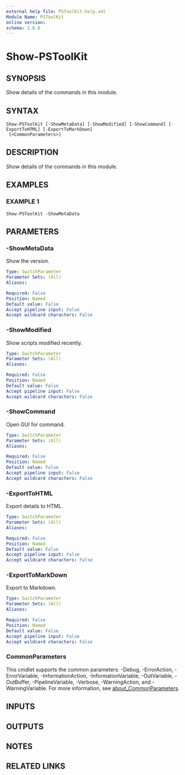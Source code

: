 ```yaml
---
external help file: PSToolKit-help.xml
Module Name: PSToolKit
online version:
schema: 2.0.0
---
```


# Show-PSToolKit

## SYNOPSIS
Show details of the commands in this module.

## SYNTAX

```
Show-PSToolKit [-ShowMetaData] [-ShowModified] [-ShowCommand] [-ExportToHTML] [-ExportToMarkDown]
 [<CommonParameters>]
```

## DESCRIPTION
Show details of the commands in this module.

## EXAMPLES

### EXAMPLE 1
```
Show-PSToolKit -ShowMetaData
```

## PARAMETERS

### -ShowMetaData
Show the version.

```yaml
Type: SwitchParameter
Parameter Sets: (All)
Aliases:

Required: False
Position: Named
Default value: False
Accept pipeline input: False
Accept wildcard characters: False
```

### -ShowModified
Show scripts modified recently.

```yaml
Type: SwitchParameter
Parameter Sets: (All)
Aliases:

Required: False
Position: Named
Default value: False
Accept pipeline input: False
Accept wildcard characters: False
```

### -ShowCommand
Open GUI for command.

```yaml
Type: SwitchParameter
Parameter Sets: (All)
Aliases:

Required: False
Position: Named
Default value: False
Accept pipeline input: False
Accept wildcard characters: False
```

### -ExportToHTML
Export details to HTML.

```yaml
Type: SwitchParameter
Parameter Sets: (All)
Aliases:

Required: False
Position: Named
Default value: False
Accept pipeline input: False
Accept wildcard characters: False
```

### -ExportToMarkDown
Export to Markdown.

```yaml
Type: SwitchParameter
Parameter Sets: (All)
Aliases:

Required: False
Position: Named
Default value: False
Accept pipeline input: False
Accept wildcard characters: False
```

### CommonParameters
This cmdlet supports the common parameters: -Debug, -ErrorAction, -ErrorVariable, -InformationAction, -InformationVariable, -OutVariable, -OutBuffer, -PipelineVariable, -Verbose, -WarningAction, and -WarningVariable. For more information, see [about_CommonParameters](http://go.microsoft.com/fwlink/?LinkID=113216).

## INPUTS

## OUTPUTS

## NOTES

## RELATED LINKS
